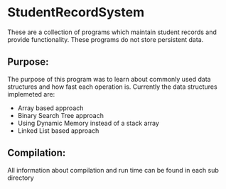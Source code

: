 # StudentRecordSystem
These are a collection of programs which maintain student records and provide functionality. These programs do not store persistent data.

## Purpose:
The purpose of this program was to learn about commonly used data structures and how fast each operation is. Currently the data structures implemeted are: 
  - Array based approach
  - Binary Search Tree approach
  - Using Dynamic Memory instead of a stack array
  - Linked List based approach
 
## Compilation:
  All information about compilation and run time can be found in each sub directory
